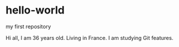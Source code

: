 # hello-world
my first repository

Hi all,
I am 36 years old. Living in France. I am studying Git features.
